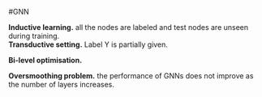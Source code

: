 \#GNN

**Inductive learning.** all the nodes are labeled and test nodes are unseen during training.  
**Transductive setting.** Label Y is partially given.

**Bi-level optimisation.**

**Oversmoothing problem.** the performance of GNNs does not improve as the number of layers increases. 